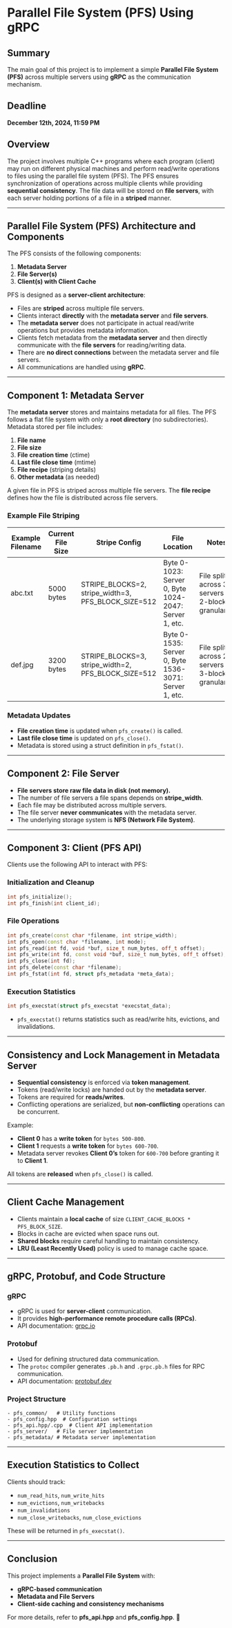 # Parallel File System (PFS) Using gRPC

## Summary
The main goal of this project is to implement a simple **Parallel File System (PFS)** across multiple servers using **gRPC** as the communication mechanism.

## Deadline
**December 12th, 2024, 11:59 PM**

## Overview
The project involves multiple C++ programs where each program (client) may run on different physical machines and perform read/write operations to files using the parallel file system (PFS). The PFS ensures synchronization of operations across multiple clients while providing **sequential consistency**. The file data will be stored on **file servers**, with each server holding portions of a file in a **striped** manner.

---
## Parallel File System (PFS) Architecture and Components
The PFS consists of the following components:
1. **Metadata Server**
2. **File Server(s)**
3. **Client(s) with Client Cache**

PFS is designed as a **server-client architecture**:
- Files are **striped** across multiple file servers.
- Clients interact **directly** with the **metadata server** and **file servers**.
- The **metadata server** does not participate in actual read/write operations but provides metadata information.
- Clients fetch metadata from the **metadata server** and then directly communicate with the **file servers** for reading/writing data.
- There are **no direct connections** between the metadata server and file servers.
- All communications are handled using **gRPC**.

---
## Component 1: Metadata Server
The **metadata server** stores and maintains metadata for all files. The PFS follows a flat file system with only a **root directory** (no subdirectories). Metadata stored per file includes:
1. **File name**
2. **File size**
3. **File creation time** (ctime)
4. **Last file close time** (mtime)
5. **File recipe** (striping details)
6. **Other metadata** (as needed)

A given file in PFS is striped across multiple file servers. The **file recipe** defines how the file is distributed across file servers.

### **Example File Striping**
| Example Filename | Current File Size | Stripe Config | File Location | Notes |
|-----------------|------------------|--------------|--------------|-------|
| abc.txt | 5000 bytes | STRIPE_BLOCKS=2, stripe_width=3, PFS_BLOCK_SIZE=512 | Byte 0-1023: Server 0, Byte 1024-2047: Server 1, etc. | File split across 3 servers in 2-block granularity |
| def.jpg | 3200 bytes | STRIPE_BLOCKS=3, stripe_width=2, PFS_BLOCK_SIZE=512 | Byte 0-1535: Server 0, Byte 1536-3071: Server 1, etc. | File split across 2 servers in 3-block granularity |

### **Metadata Updates**
- **File creation time** is updated when `pfs_create()` is called.
- **Last file close time** is updated on `pfs_close()`.
- Metadata is stored using a struct definition in `pfs_fstat()`.

---
## Component 2: File Server
- **File servers store raw file data in disk (not memory).**
- The number of file servers a file spans depends on **stripe_width**.
- Each file may be distributed across multiple servers.
- The file server **never communicates** with the metadata server.
- The underlying storage system is **NFS (Network File System)**.

---
## Component 3: Client (PFS API)
Clients use the following API to interact with PFS:

### **Initialization and Cleanup**
```cpp
int pfs_initialize();
int pfs_finish(int client_id);
```

### **File Operations**
```cpp
int pfs_create(const char *filename, int stripe_width);
int pfs_open(const char *filename, int mode);
int pfs_read(int fd, void *buf, size_t num_bytes, off_t offset);
int pfs_write(int fd, const void *buf, size_t num_bytes, off_t offset);
int pfs_close(int fd);
int pfs_delete(const char *filename);
int pfs_fstat(int fd, struct pfs_metadata *meta_data);
```

### **Execution Statistics**
```cpp
int pfs_execstat(struct pfs_execstat *execstat_data);
```
- `pfs_execstat()` returns statistics such as read/write hits, evictions, and invalidations.

---
## **Consistency and Lock Management in Metadata Server**
- **Sequential consistency** is enforced via **token management**.
- Tokens (read/write locks) are handed out by the **metadata server**.
- Tokens are required for **reads/writes**.
- Conflicting operations are serialized, but **non-conflicting** operations can be concurrent.

Example:
- **Client 0** has a **write token** for `bytes 500-800`.
- **Client 1** requests a **write token** for `bytes 600-700`.
- Metadata server revokes **Client 0’s** token for `600-700` before granting it to **Client 1**.

All tokens are **released** when `pfs_close()` is called.

---
## **Client Cache Management**
- Clients maintain a **local cache** of size `CLIENT_CACHE_BLOCKS * PFS_BLOCK_SIZE`.
- Blocks in cache are evicted when space runs out.
- **Shared blocks** require careful handling to maintain consistency.
- **LRU (Least Recently Used)** policy is used to manage cache space.

---
## **gRPC, Protobuf, and Code Structure**
### **gRPC**
- gRPC is used for **server-client** communication.
- It provides **high-performance remote procedure calls (RPCs)**.
- API documentation: [grpc.io](https://grpc.io)

### **Protobuf**
- Used for defining structured data communication.
- The `protoc` compiler generates `.pb.h` and `.grpc.pb.h` files for RPC communication.
- API documentation: [protobuf.dev](https://protobuf.dev)

### **Project Structure**
```
- pfs_common/   # Utility functions
- pfs_config.hpp  # Configuration settings
- pfs_api.hpp/.cpp  # Client API implementation
- pfs_server/   # File server implementation
- pfs_metadata/ # Metadata server implementation
```

---
## **Execution Statistics to Collect**
Clients should track:
- `num_read_hits`, `num_write_hits`
- `num_evictions`, `num_writebacks`
- `num_invalidations`
- `num_close_writebacks`, `num_close_evictions`

These will be returned in `pfs_execstat()`.

---
## **Conclusion**
This project implements a **Parallel File System** with:
- **gRPC-based communication**
- **Metadata and File Servers**
- **Client-side caching and consistency mechanisms**

For more details, refer to **pfs_api.hpp** and **pfs_config.hpp**. 🚀

